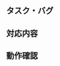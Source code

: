 ## タスク・バグ

## 対応内容

<!-- やったこと、やっていないこと、妥協点など -->

## 動作確認

<!-- 動作確認の手順、CLIの入出力、APIのリクエストとレスポンス、画面のスクリーンショットなど -->
